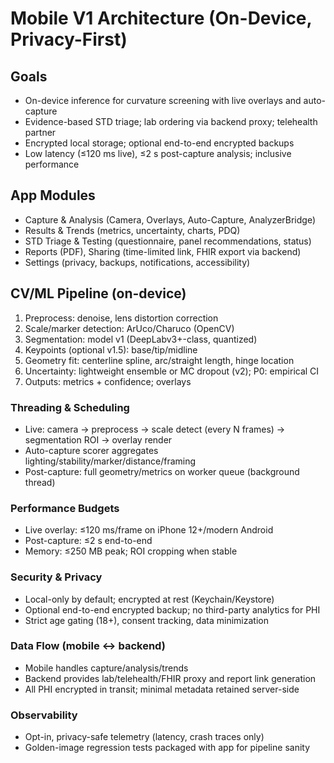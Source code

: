 # Mobile V1 Architecture (On-Device, Privacy-First)

## Goals
- On-device inference for curvature screening with live overlays and auto-capture
- Evidence-based STD triage; lab ordering via backend proxy; telehealth partner
- Encrypted local storage; optional end-to-end encrypted backups
- Low latency (≤120 ms live), ≤2 s post-capture analysis; inclusive performance

## App Modules
- Capture & Analysis (Camera, Overlays, Auto-Capture, AnalyzerBridge)
- Results & Trends (metrics, uncertainty, charts, PDQ)
- STD Triage & Testing (questionnaire, panel recommendations, status)
- Reports (PDF), Sharing (time-limited link, FHIR export via backend)
- Settings (privacy, backups, notifications, accessibility)

## CV/ML Pipeline (on-device)
1) Preprocess: denoise, lens distortion correction
2) Scale/marker detection: ArUco/Charuco (OpenCV)
3) Segmentation: model v1 (DeepLabv3+-class, quantized)
4) Keypoints (optional v1.5): base/tip/midline
5) Geometry fit: centerline spline, arc/straight length, hinge location
6) Uncertainty: lightweight ensemble or MC dropout (v2); P0: empirical CI
7) Outputs: metrics + confidence; overlays

### Threading & Scheduling
- Live: camera → preprocess → scale detect (every N frames) → segmentation ROI → overlay render
- Auto-capture scorer aggregates lighting/stability/marker/distance/framing
- Post-capture: full geometry/metrics on worker queue (background thread)

### Performance Budgets
- Live overlay: ≤120 ms/frame on iPhone 12+/modern Android
- Post-capture: ≤2 s end-to-end
- Memory: ≤250 MB peak; ROI cropping when stable

### Security & Privacy
- Local-only by default; encrypted at rest (Keychain/Keystore)
- Optional end-to-end encrypted backup; no third-party analytics for PHI
- Strict age gating (18+), consent tracking, data minimization

### Data Flow (mobile ↔ backend)
- Mobile handles capture/analysis/trends
- Backend provides lab/telehealth/FHIR proxy and report link generation
- All PHI encrypted in transit; minimal metadata retained server-side

### Observability
- Opt-in, privacy-safe telemetry (latency, crash traces only)
- Golden-image regression tests packaged with app for pipeline sanity